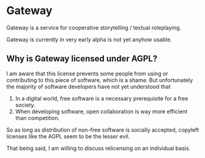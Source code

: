 # Gateway

Gateway is a service for cooperative storytelling / textual roleplaying.

Gateway is currently in very early alpha is not yet anyhow usable.

## Why is Gateway licensed under AGPL?

I am aware that this license prevents some people from using or contributing to this piece of software, which is a shame. But unfortunately the majority of software developers have not yet understood that

  1. In a digital world, free software is a necessary prerequisite for a free society.
  2. When developing software, open collaboration is way more efficient than competition.

So as long as distribution of non-free software is socially accepted, copyleft licenses like the AGPL seem to be the lesser evil.

That being said, I am willing to discuss relicensing on an individual basis.
